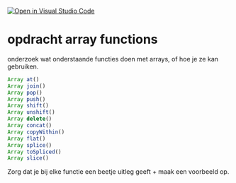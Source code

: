 [![Open in Visual Studio Code](https://classroom.github.com/assets/open-in-vscode-2e0aaae1b6195c2367325f4f02e2d04e9abb55f0b24a779b69b11b9e10269abc.svg)](https://classroom.github.com/online_ide?assignment_repo_id=18039199&assignment_repo_type=AssignmentRepo)
# opdracht array functions

onderzoek wat onderstaande functies doen met arrays, of hoe je ze kan gebruiken.

```Javascript
Array at()
Array join()
Array pop()
Array push()
Array shift()
Array unshift()
Array delete()
Array concat()
Array copyWithin()
Array flat()
Array splice()
Array toSpliced()
Array slice()
```

Zorg dat je bij elke functie een beetje uitleg geeft + maak een voorbeeld op.
